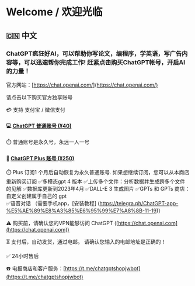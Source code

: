 # Welcome / 欢迎光临

## 🇨🇳 中文

### ChatGPT疯狂好AI，可以帮助你写论文，编程序，学英语，写广告内容等，可以迅速帮你完成工作! 赶紧点击购买ChatGPT帐号，开启AI的力量！

官方网站：[https://chat.openai.com/](https://chat.openai.com/)

请点击以下购买官方独享账号

💳 支持 支付宝 / 微信支付

#### 💻 [ChatGPT 普通账号 (¥40)](https://buy.stripe.com/3cs7ua4ofg82fbqbJ1?locale=zh)
⏱️ 普通账号是永久号，永远一人一号

#### 👑 [ChatGPT Plus 账号 (¥250)](https://buy.stripe.com/00geWC2g73lgd3ifZk?locale=zh)
⏱️ Plus 订阅1 个月后自动恢复为永久普通账号. 如果想继续订阅，您可以从本商店重新购买订阅
✅多模态gpt 4 版本
✅上传多个文件：分析数据并生成跨多个文件的见解
✅数据库更新到2023年4月
✅DALL-E 3 生成图片
✅GPTs 和 GPTs 商店：自定义创建属于自己的 gpt  
✅语音对话 （需要手机app，[安装教程] (https://telegra.ph/ChatGPT-app-%E5%AE%89%E8%A3%85%E6%95%99%E7%A8%8B-11-19)）

⚠️ 购买前，请确认您的VPN能够访问 ChatGPT ([https://chat.openai.com](https://chat.openai.com))

⏳ 支付后，自动发货，通过电邮。 请确认您输入的电邮地址是正确的！

✅ 24小时售后

☎️ 电报商店和客户服务：[https://t.me/chatgptshopjwbot](https://t.me/chatgptshopjwbot)
